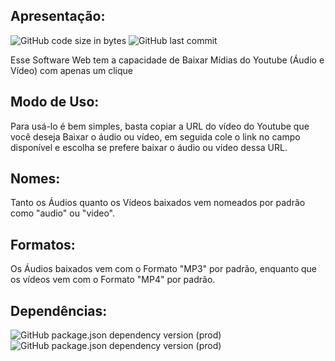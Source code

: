 ## Apresentação:
![GitHub code size in bytes](https://img.shields.io/github/languages/code-size/ViniciusBarnabe2019/Download-Video-Youtube?label=Tamanho%20do%20Repositorio)
![GitHub last commit](https://img.shields.io/github/last-commit/ViniciusBarnabe2019/Download-Video-Youtube?label=%C3%9Altimo%20Commit%20)

Esse Software Web tem a capacidade de Baixar Mídias do Youtube (Áudio e Vídeo) com apenas um clique

## Modo de Uso:
Para usá-lo é bem simples, basta copiar a URL do vídeo do Youtube que você deseja Baixar o áudio ou vídeo, em seguida cole o link no campo disponível e escolha se prefere baixar o áudio ou vídeo dessa URL.

## Nomes:
Tanto os Áudios quanto os Vídeos baixados vem nomeados por padrão como "audio" ou "video".

## Formatos:
Os Áudios baixados vem com o Formato "MP3" por padrão, enquanto que os vídeos vem com o Formato "MP4" por padrão.

## Dependências:
![GitHub package.json dependency version (prod)](https://img.shields.io/github/package-json/dependency-version/ViniciusBarnabe2019/Download-Video-Youtube/express)
![GitHub package.json dependency version (prod)](https://img.shields.io/github/package-json/dependency-version/ViniciusBarnabe2019/Download-Video-Youtube/ytdl-core)
